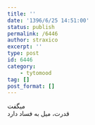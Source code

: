 ```yaml
---
title: ''
date: '1396/6/25 14:51:00'
status: publish
permalink: /6446
author: straxico
excerpt: ''
type: post
id: 6446
category:
    - tytomood
tag: []
post_format: []
---
```

میگفت  
قدرت، میل به فساد دارد